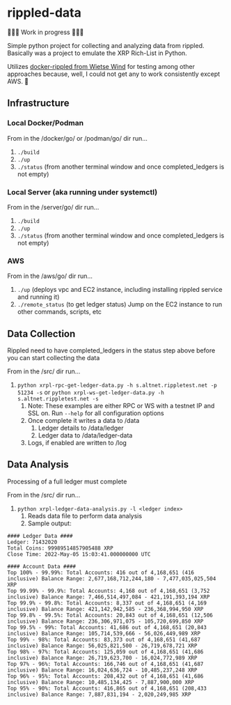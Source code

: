 # rippled-data
👷👷👷 Work in progress 👷👷👷

Simple python project for collecting and analyzing data from rippled. Basically was a project to emulate the XRP Rich-List in Python.

Utilizes [docker-rippled from Wietse Wind](https://github.com/WietseWind/docker-rippled) for testing among other approaches because, well, I could not get any to work consistently except AWS.
🙂

## Infrastructure

### Local Docker/Podman
From in the /docker/go/ or /podman/go/ dir run...
1. ```./build```
2. ```./up```
3. ```./status``` (from another terminal window and once completed_ledgers is not empty)

### Local Server (aka running under systemctl)
From in the /server/go/ dir run...
1. ```./build```
2. ```./up```
3. ```./status``` (from another terminal window and once completed_ledgers is not empty)

### AWS
From in the /aws/go/ dir run...
1. ```./up``` (deploys vpc and EC2 instance, including installing rippled service and running it)
2. ```./remote_status``` (to get ledger status)
Jump on the EC2 instance to run other commands, scripts, etc

## Data Collection
Rippled need to have completed_ledgers in the status step above before you can start collecting the data

From in the /src/ dir run...
1. ```python xrpl-rpc-get-ledger-data.py -h s.altnet.rippletest.net -p 51234 -s``` or ```python xrpl-ws-get-ledger-data.py -h s.altnet.rippletest.net -s```
   1. Note: These examples are either RPC or WS with a testnet IP and SSL on. Run ```--help``` for all configuration options
   2. Once complete it writes a data to /data
      1. Ledger details to /data/ledger
      2. Ledger data to /data/ledger-data
   3. Logs, if enabled are written to /log

## Data Analysis
Processing of a full ledger must complete

From in the /src/ dir run...
1. ```python xrpl-ledger-data-analysis.py -l <ledger index>```
   1. Reads data file to perform data analysis
   2. Sample output:
```commandline
#### Ledger Data ####
Ledger: 71432020
Total Coins: 99989514857905488 XRP
Close Time: 2022-May-05 15:03:41.000000000 UTC

#### Account Data ####
Top 100% - 99.99%: Total Accounts: 416 out of 4,168,651 (416 inclusive) Balance Range: 2,677,168,712,244,180 - 7,477,035,025,504 XRP
Top 99.99% - 99.9%: Total Accounts: 4,168 out of 4,168,651 (3,752 inclusive) Balance Range: 7,466,514,497,084 - 421,191,393,194 XRP
Top 99.9% - 99.8%: Total Accounts: 8,337 out of 4,168,651 (4,169 inclusive) Balance Range: 421,142,942,585 - 236,368,994,950 XRP
Top 99.8% - 99.5%: Total Accounts: 20,843 out of 4,168,651 (12,506 inclusive) Balance Range: 236,306,971,075 - 105,720,699,850 XRP
Top 99.5% - 99%: Total Accounts: 41,686 out of 4,168,651 (20,843 inclusive) Balance Range: 105,714,539,666 - 56,026,449,989 XRP
Top 99% - 98%: Total Accounts: 83,373 out of 4,168,651 (41,687 inclusive) Balance Range: 56,025,821,500 - 26,719,678,721 XRP
Top 98% - 97%: Total Accounts: 125,059 out of 4,168,651 (41,686 inclusive) Balance Range: 26,719,623,700 - 16,024,772,989 XRP
Top 97% - 96%: Total Accounts: 166,746 out of 4,168,651 (41,687 inclusive) Balance Range: 16,024,636,724 - 10,485,237,248 XRP
Top 96% - 95%: Total Accounts: 208,432 out of 4,168,651 (41,686 inclusive) Balance Range: 10,485,134,425 - 7,887,900,000 XRP
Top 95% - 90%: Total Accounts: 416,865 out of 4,168,651 (208,433 inclusive) Balance Range: 7,887,831,194 - 2,020,249,985 XRP
```

